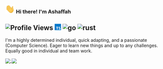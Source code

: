 <!-- Heading -->
<h3 align="start"><img src = "wave.gif" width = 30px> Hi there! I'm Ashaffah</h3>

![Profile Views](https://komarev.com/ghpvc/?username=Ashaffah&color=1F0954&style=flat-square)
<a><img height="20" alt="typescript" src="https://raw.githubusercontent.com/github/explore/80688e429a7d4ef2fca1e82350fe8e3517d3494d/topics/typescript/typescript.png"/></a>
<a><img height="20" alt="go" src="https://go.dev/blog/go-brand/Go-Logo/SVG/Go-Logo_Blue.svg"/></a>
<a><img height="20" alt="rust" src="https://www.rust-lang.org/logos/rust-logo-512x512.png"/></a>
---
I'm a highly determined individual, quick adapting, and a passionate (Computer Science). Eager to learn new things and up to any challenges. Equally good in individual and team work.

<!--
| <a href="https://my-stats-ashaffah.vercel.app"><img height=200 align="center" src="https://my-stats-ashaffah.vercel.app/api/top-langs/?username=Ashaffah&hide=scss,less,ejs,dockerfile,css,html&layout=compact&langs_count=10&title_color=1F0954" alt="Ashaffah's github stats" /></a> | <a href="https://my-stats-ashaffah.vercel.app"><img height=200 align="center" src="https://github-readme-stats.vercel.app/api/wakatime?username=@Ashaffah&hide=scss,less,css,html,markdown,prisma&title_color=1F0954&layout=compact&langs_count=10" /></a> |
| ------------- | ------------- |
-->

<a href="https://my-stats-ashaffah.vercel.app">
  <img align="center" src="https://my-stats-ashaffah.vercel.app/api/top-langs/?username=Ashaffah&hide=scss,less,ejs,dockerfile,css,html&layout=compact&langs_count=10&title_color=1F0954"/>
</a>

<a href="https://my-stats-ashaffah.vercel.app">
  <img align="center" src="https://github-readme-stats.vercel.app/api/wakatime?username=@Ashaffah&hide=scss,less,css,html,markdown,prisma&title_color=1F0954&layout=compact&langs_count=10"/>
</a>

<!--
**Ashaffah/Ashaffah** is a ✨ _special_ ✨ repository because its `README.md` (this file) appears on your GitHub profile.

Here are some ideas to get you started:

- 🔭 I’m currently working on ...
- 🌱 I’m currently learning ...
- 👯 I’m looking to collaborate on ...
- 🤔 I’m looking for help with ...
- 💬 Ask me about ...
- 📫 How to reach me: ...
- 😄 Pronouns: ...
- ⚡ Fun fact: ...
-->
